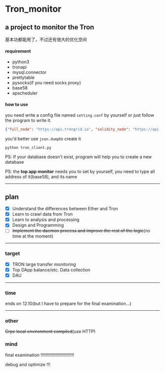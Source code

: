 # Tron_monitor
## a project to monitor the Tron

基本功都能用了，不过还有很大的优化空间

#### requirement

- python3
- tronapi
- mysql.connector
- prettytable
- pysocks(if you need socks proxy)
- base58
- apscheduler

#### how to use

you need write a config file named `setting.conf` by yourself or just follow the program to write it. 

```json
{"full_node": "https://api.trongrid.io", "solidity_node": "https://api.trongrid.io", "event_server": "https://api.trongrid.io", "database": "tron0", "user": "root", "host": "localhost", "password": "root","Max_transfer":1000000000000,"Max_transfer_token":1000000000000}
```

you'd better use `json.dump`to create it

`python tron_client.py`

PS: If your database doesn't exist, program will help you to create a new database

PS: the **top app monitor** needs you to set by yourself, you need to type all address of it(base58), and its name

------

## plan

- [x] Understand the differences between Ether and Tron
- [x] Learn to crawl data from Tron
- [x] Learn to analysis and processing
- [x] Design and Programming
- [ ] ~~Implement the daemon process and improve the rest of the logic~~(no time at the moment)

---------

### target

- [x] TRON large transfer monitoring
- [x] Top DApp balance/etc. Data collection
- [x]  DAU

-----

### time

ends on 12.10(but I have to prepare for the final  examination...)

----

### other

~~Grpc local environment compiled~~(use HTTP)

### mind

final examination !!!!!!!!!!!!!!!!!!!!!!!!!!!

debug and optimize !!!







